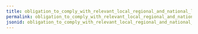 ```yaml
---
title: obligation_to_comply_with_relevant_local_regional_and_national_laws_and_regulations_including_legal_land_tenure_title_having_legal_rights_to_use_the_production_or_management_unit
permalink: obligation_to_comply_with_relevant_local_regional_and_national_laws_and_regulations_including_legal_land_tenure_title_having_legal_rights_to_use_the_production_or_management_unit.html
jsonid: obligation_to_comply_with_relevant_local_regional_and_national_laws_and_regulations_including_legal_land_tenure_title_having_legal_rights_to_use_the_production_or_management_unit
---
```

